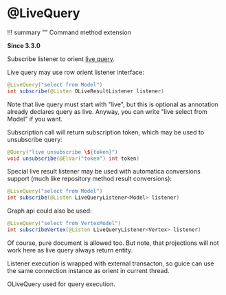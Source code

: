 # @LiveQuery

!!! summary ""
    Command method extension

**Since 3.3.0**

Subscribe listener to orient [live query](http://orientdb.com/docs/last/Live-Query.html).

Live query may use row orient listener interface:

```java
@LiveQuery("select from Model")
int subscribe(@Listen OLiveResultListener listener)
```

Note that live query must start with "live", but this is optional as annotation already declares query as live. Anyway, you can write "live select from Model" if you want.

Subscription call will return subscription token, which may be used to unsubscribe query:

```java
@Query("live unsubscribe \${token}")
void unsubscribe(@ElVar("token") int token)
```

Special live result listener may be used with automatica conversions support (much like repository method result conversions):

```java
@LiveQuery("select from Model")
int subscribe(@Listen LiveQueryListener<Model> listener)
```

Graph api could also be used:

```java
@LiveQuery("select from VertexModel")
int subscribeVertex(@Listen LiveQueryListener<Vertex> listener)
```

Of course, pure document is allowed too. But note, that projections will not work here as live query always return entity.

Listener execution is wrapped with external transacton, so guice can use the same connection instance as orient in current thread.

OLiveQuery used for query execution.